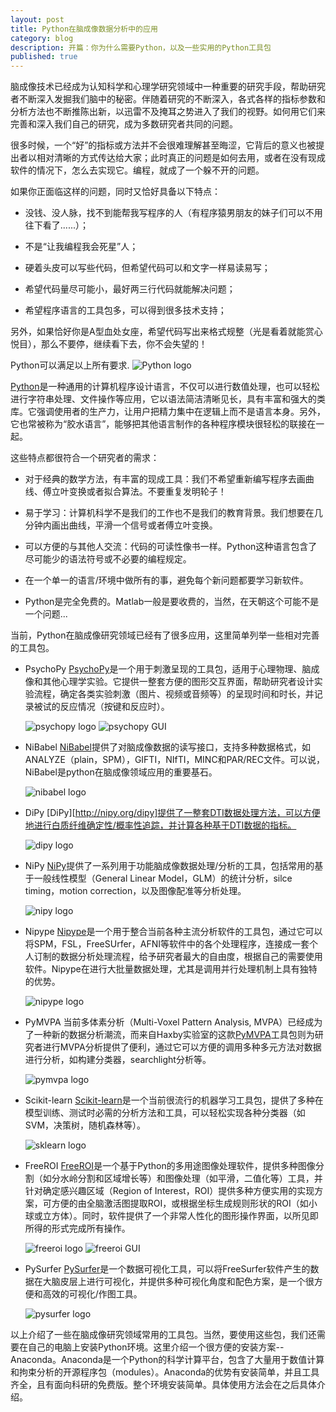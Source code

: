 ```yaml
---
layout: post
title: Python在脑成像数据分析中的应用
category: blog
description: 开篇：你为什么需要Python，以及一些实用的Python工具包
published: true
---
```


脑成像技术已经成为认知科学和心理学研究领域中一种重要的研究手段，帮助研究者不断深入发掘我们脑中的秘密。伴随着研究的不断深入，各式各样的指标参数和分析方法也不断推陈出新，以迅雷不及掩耳之势进入了我们的视野。如何用它们来完善和深入我们自己的研究，成为多数研究者共同的问题。

很多时候，一个“好”的指标或方法并不会很难理解甚至晦涩，它背后的意义也被提出者以相对清晰的方式传达给大家；此时真正的问题是如何去用，或者在没有现成软件的情况下，怎么去实现它。编程，就成了一个躲不开的问题。

如果你正面临这样的问题，同时又恰好具备以下特点：

*   没钱、没人脉，找不到能帮我写程序的人（有程序猿男朋友的妹子们可以不用往下看了......）；

*   不是“让我编程我会死星”人；

*   硬着头皮可以写些代码，但希望代码可以和文字一样易读易写；

*   希望代码量尽可能小，最好两三行代码就能解决问题；

*   希望程序语言的工具包多，可以得到很多技术支持；

另外，如果恰好你是A型血处女座，希望代码写出来格式规整（光是看着就能赏心悦目），那么不要停，继续看下去，你不会失望的！

Python可以满足以上所有要求.
![Python logo](/images/python/Python_logo.png)

[Python][python_home]是一种通用的计算机程序设计语言，不仅可以进行数值处理，也可以轻松进行字符串处理、文件操作等应用，它以语法简洁清晰见长，具有丰富和强大的类库。它强调使用者的生产力，让用户把精力集中在逻辑上而不是语言本身。另外，它也常被称为“胶水语言”，能够把其他语言制作的各种程序模块很轻松的联接在一起。

这些特点都很符合一个研究者的需求：

*   对于经典的数学方法，有丰富的现成工具：我们不希望重新编写程序去画曲线、傅立叶变换或者拟合算法。不要重复发明轮子！

*   易于学习：计算机科学不是我们的工作也不是我们的教育背景。我们想要在几分钟内画出曲线，平滑一个信号或者傅立叶变换。

*   可以方便的与其他人交流：代码的可读性像书一样。Python这种语言包含了尽可能少的语法符号或不必要的编程规定。

*   在一个单一的语言/环境中做所有的事，避免每个新问题都要学习新软件。

*   Python是完全免费的。Matlab一般是要收费的，当然，在天朝这个可能不是一个问题...

当前，Python在脑成像研究领域已经有了很多应用，这里简单列举一些相对完善的工具包。

*   PsychoPy
    [PsychoPy][psychopy_home]是一个用于刺激呈现的工具包，适用于心理物理、脑成像和其他心理学实验。它提供一整套方便的图形交互界面，帮助研究者设计实验流程，确定各类实验刺激（图片、视频或音频等）的呈现时间和时长，并记录被试的反应情况（按键和反应时）。

    ![psychopy logo](/images/python/psychopy_logo.png)
    ![psychopy GUI](/images/python/psychopy_gui.png)

*   NiBabel
    [NiBabel][nibabel_home]提供了对脑成像数据的读写接口，支持多种数据格式，如ANALYZE（plain，SPM），GIFTI，NIfTI，MINC和PAR/REC文件。可以说，NiBabel是python在脑成像领域应用的重要基石。

    ![nibabel logo](/images/python/nibabel_logo.png)

*   DiPy
    [DiPy][http://nipy.org/dipy]提供了一整套DTI数据处理方法，可以方便地进行白质纤维确定性/概率性追踪，并计算各种基于DTI数据的指标。

    ![dipy logo](/images/python/dipy_logo.png)

*   NiPy
    [NiPy][nipy_home]提供了一系列用于功能脑成像数据处理/分析的工具，包括常用的基于一般线性模型（General Linear Model，GLM）的统计分析，silce timing，motion correction，以及图像配准等分析处理。

    ![nipy logo](/images/python/nipy_logo.png)

*   Nipype
    [Nipype][nipype_home]是一个用于整合当前各种主流分析软件的工具包，通过它可以将SPM，FSL，FreeSUrfer，AFNI等软件中的各个处理程序，连接成一套个人订制的数据分析处理流程，给予研究者最大的自由度，根据自己的需要使用软件。Nipype在进行大批量数据处理，尤其是调用并行处理机制上具有独特的优势。

    ![nipype logo](/images/python/nipype_logo.png)

*   PyMVPA
    当前多体素分析（Multi-Voxel Pattern Analysis, MVPA）已经成为了一种新的数据分析潮流，而来自Haxby实验室的这款[PyMVPA][pymvpa_home]工具包则为研究者进行MVPA分析提供了便利，通过它可以方便的调用多种多元方法对数据进行分析，如构建分类器，searchlight分析等。

    ![pymvpa logo](/images/python/pymvpa_logo.png)

*   Scikit-learn
    [Scikit-learn][scikit_learn_home]是一个当前很流行的机器学习工具包，提供了多种在模型训练、测试时必需的分析方法和工具，可以轻松实现各种分类器（如SVM，决策树，随机森林等）。

    ![sklearn logo](/images/python/sklean_logo.png)

*   FreeROI
    [FreeROI][freeroi_home]是一个基于Python的多用途图像处理软件，提供多种图像分割（如分水岭分割和区域增长等）和图像处理（如平滑，二值化等）工具，并针对确定感兴趣区域（Region of Interest，ROI）提供多种方便实用的实现方案，可方便的由全脑激活图提取ROI，或根据坐标生成规则形状的ROI（如小球或立方体）。同时，软件提供了一个非常人性化的图形操作界面，以所见即所得的形式完成所有操作。

    ![freeroi logo](/images/python/freeroi_logo.png)
    ![freeroi GUI](/images/python/freeroi_gui.png)

*   PySurfer
    [PySurfer][pysurfer_home]是一个数据可视化工具，可以将FreeSurfer软件产生的数据在大脑皮层上进行可视化，并提供多种可视化角度和配色方案，是一个很方便和高效的可视化/作图工具。

    ![pysurfer logo](/images/python/pysurfer_logo.png)

以上介绍了一些在脑成像研究领域常用的工具包。当然，要使用这些包，我们还需要在自己的电脑上安装Python环境。这里介绍一个很方便的安装方案--Anaconda。Anaconda是一个Python的科学计算平台，包含了大量用于数值计算和拘束分析的开源程序包（modules）。Anaconda的优势有安装简单，并且工具齐全，且有面向科研的免费版。整个环境安装简单。具体使用方法会在之后具体介绍。

[python_home]: http://www.python.org "Python.org"
[psychopy_home]: http://www.psychopy.org "PsychoPy.org"
[nibabel_home]: http://nipy.org/nibabel "Home of NiBabel"
[dipy_home]: http://nipy.org/dipy "Home of DiPy"
[nipy_home]: http://nipy.org/nipy "Home of NiPy"
[nipype_home]: http://nipy.org/nipype "Home of Nipype"
[pymvpa_home]: http://www.pymvpa.org "Home of PyMVPA"
[scikit_learn_home]: http://scikit-learn.org "Home of Scikit-learn"
[freeroi_home]: http://freeroi.brainactivityatlas.org "Home of FreeROI"
[pysurfer_home]: http://pysurfer.github.io "Home of PySurfer"


